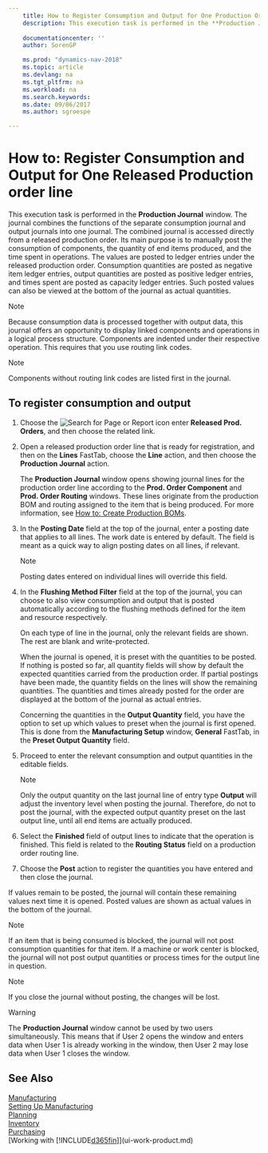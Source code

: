 ```yaml
---
    title: How to Register Consumption and Output for One Production Order 
    description: This execution task is performed in the **Production Journal** window. The journal combines the functions of the separate consumption journal and output journals into one journal. The combined journal is accessed directly from a released production order. Its main purpose is to manually post the consumption of components, the quantity of end items produced, and the time spent in operations.
    
    documentationcenter: ''
    author: SorenGP

    ms.prod: "dynamics-nav-2018"
    ms.topic: article
    ms.devlang: na
    ms.tgt_pltfrm: na
    ms.workload: na
    ms.search.keywords:
    ms.date: 09/06/2017
    ms.author: sgroespe

---
```

# How to: Register Consumption and Output for One Released Production order line
This execution task is performed in the **Production Journal** window. The journal combines the functions of the separate consumption journal and output journals into one journal. The combined journal is accessed directly from a released production order. Its main purpose is to manually post the consumption of components, the quantity of end items produced, and the time spent in operations. The values are posted to ledger entries under the released production order. Consumption quantities are posted as negative item ledger entries, output quantities are posted as positive ledger entries, and times spent are posted as capacity ledger entries. Such posted values can also be viewed at the bottom of the journal as actual quantities.  

> [!NOTE]  
>  Because consumption data is processed together with output data, this journal offers an opportunity to display linked components and operations in a logical process structure. Components are indented under their respective operation. This requires that you use routing link codes.  

> [!NOTE]  
>  Components without routing link codes are listed first in the journal.  

## To register consumption and output  
1.  Choose the ![Search for Page or Report](media/ui-search/search_small.png "Search for Page or Report icon") icon enter **Released Prod. Orders**, and then choose the related link.  
2.  Open a released production order line that is ready for registration, and then on the **Lines** FastTab, choose the **Line** action, and then choose the **Production Journal** action.  

    The **Production Journal** window opens showing journal lines for the production order line according to the **Prod. Order Component** and **Prod. Order Routing** windows. These lines originate from the production BOM and routing assigned to the item that is being produced. For more information, see [How to: Create Production BOMs](production-how-to-create-routings.md).  

3.  In the **Posting Date** field at the top of the journal, enter a posting date that applies to all lines. The work date is entered by default. The field is meant as a quick way to align posting dates on all lines, if relevant.  

    > [!NOTE]  
    >  Posting dates entered on individual lines will override this field.  

4.  In the **Flushing Method Filter** field at the top of the journal, you can choose to also view consumption and output that is posted automatically according to the flushing methods defined for the item and resource respectively.  

    On each type of line in the journal, only the relevant fields are shown. The rest are blank and write-protected.  

    When the journal is opened, it is preset with the quantities to be posted. If nothing is posted so far, all quantity fields will show by default the expected quantities carried from the production order. If partial postings have been made, the quantity fields on the lines will show the remaining quantities. The quantities and times already posted for the order are displayed at the bottom of the journal as actual entries.  

    Concerning the quantities in the **Output Quantity** field, you have the option to set up which values to preset when the journal is first opened. This is done from the **Manufacturing Setup** window, **General** FastTab, in the **Preset Output Quantity** field. 

5.  Proceed to enter the relevant consumption and output quantities in the editable fields.  

    > [!NOTE]  
    >  Only the output quantity on the last journal line of entry type **Output** will adjust the inventory level when posting the journal. Therefore, do not to post the journal, with the expected output quantity preset on the last output line, until all end items are actually produced.  

6.  Select the **Finished** field of output lines to indicate that the operation is finished. This field is related to the **Routing Status** field on a production order routing line.  
7.  Choose the **Post** action to register the quantities you have entered and then close the journal.  

If values remain to be posted, the journal will contain these remaining values next time it is opened. Posted values are shown as actual values in the bottom of the journal.  

> [!NOTE]  
>  If an item that is being consumed is blocked, the journal will not post consumption quantities for that item. If a machine or work center is blocked, the journal will not post output quantities or process times for the output line in question.  

> [!NOTE]  
>  If you close the journal without posting, the changes will be lost.  

> [!WARNING]  
>  The **Production Journal** window cannot be used by two users simultaneously. This means that if User 2 opens the window and enters data when User 1 is already working in the window, then User 2 may lose data when User 1 closes the window.  

## See Also  
[Manufacturing](production-manage-manufacturing.md)    
[Setting Up Manufacturing](production-configure-production-processes.md)  
[Planning](production-planning.md)      
[Inventory](inventory-manage-inventory.md)  
[Purchasing](purchasing-manage-purchasing.md)  
[Working with [!INCLUDE[d365fin](includes/d365fin_md.md)]](ui-work-product.md)
